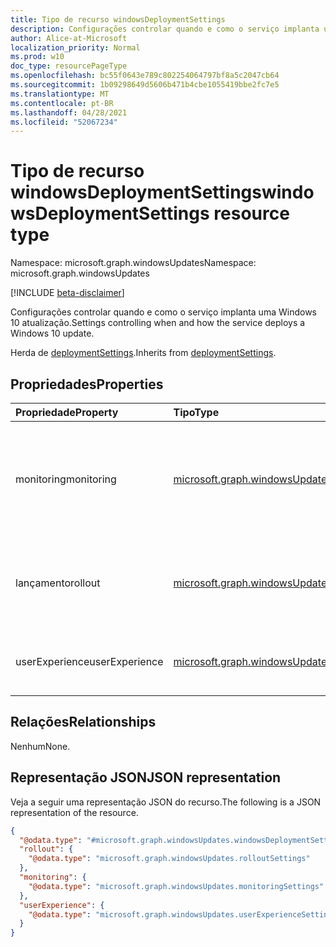 ```yaml
---
title: Tipo de recurso windowsDeploymentSettings
description: Configurações controlar quando e como o serviço implanta uma Windows 10 atualização.
author: Alice-at-Microsoft
localization_priority: Normal
ms.prod: w10
doc_type: resourcePageType
ms.openlocfilehash: bc55f0643e789c802254064797bf8a5c2047cb64
ms.sourcegitcommit: 1b09298649d5606b471b4cbe1055419bbe2fc7e5
ms.translationtype: MT
ms.contentlocale: pt-BR
ms.lasthandoff: 04/28/2021
ms.locfileid: "52067234"
---
```

# <a name="windowsdeploymentsettings-resource-type"></a><span data-ttu-id="c5a1c-103">Tipo de recurso windowsDeploymentSettings</span><span class="sxs-lookup"><span data-stu-id="c5a1c-103">windowsDeploymentSettings resource type</span></span>

<span data-ttu-id="c5a1c-104">Namespace: microsoft.graph.windowsUpdates</span><span class="sxs-lookup"><span data-stu-id="c5a1c-104">Namespace: microsoft.graph.windowsUpdates</span></span>

[!INCLUDE [beta-disclaimer](../../includes/beta-disclaimer.md)]

<span data-ttu-id="c5a1c-105">Configurações controlar quando e como o serviço implanta uma Windows 10 atualização.</span><span class="sxs-lookup"><span data-stu-id="c5a1c-105">Settings controlling when and how the service deploys a Windows 10 update.</span></span>

<span data-ttu-id="c5a1c-106">Herda de [deploymentSettings](../resources/windowsupdates-deploymentsettings.md).</span><span class="sxs-lookup"><span data-stu-id="c5a1c-106">Inherits from [deploymentSettings](../resources/windowsupdates-deploymentsettings.md).</span></span>

## <a name="properties"></a><span data-ttu-id="c5a1c-107">Propriedades</span><span class="sxs-lookup"><span data-stu-id="c5a1c-107">Properties</span></span>
|<span data-ttu-id="c5a1c-108">Propriedade</span><span class="sxs-lookup"><span data-stu-id="c5a1c-108">Property</span></span>|<span data-ttu-id="c5a1c-109">Tipo</span><span class="sxs-lookup"><span data-stu-id="c5a1c-109">Type</span></span>|<span data-ttu-id="c5a1c-110">Descrição</span><span class="sxs-lookup"><span data-stu-id="c5a1c-110">Description</span></span>|
|:---|:---|:---|
|<span data-ttu-id="c5a1c-111">monitoring</span><span class="sxs-lookup"><span data-stu-id="c5a1c-111">monitoring</span></span>|[<span data-ttu-id="c5a1c-112">microsoft.graph.windowsUpdates.monitoringSettings</span><span class="sxs-lookup"><span data-stu-id="c5a1c-112">microsoft.graph.windowsUpdates.monitoringSettings</span></span>](../resources/windowsupdates-monitoringsettings.md)|<span data-ttu-id="c5a1c-113">Configurações condições de controle para monitorar e automatizar ações a ser realizadas.</span><span class="sxs-lookup"><span data-stu-id="c5a1c-113">Settings governing conditions to monitor and automated actions to take.</span></span> <span data-ttu-id="c5a1c-114">Herdado [de deploymentSettings](../resources/windowsupdates-deploymentsettings.md).</span><span class="sxs-lookup"><span data-stu-id="c5a1c-114">Inherited from [deploymentSettings](../resources/windowsupdates-deploymentsettings.md).</span></span>|
|<span data-ttu-id="c5a1c-115">lançamento</span><span class="sxs-lookup"><span data-stu-id="c5a1c-115">rollout</span></span>|[<span data-ttu-id="c5a1c-116">microsoft.graph.windowsUpdates.rolloutSettings</span><span class="sxs-lookup"><span data-stu-id="c5a1c-116">microsoft.graph.windowsUpdates.rolloutSettings</span></span>](../resources/windowsupdates-rolloutsettings.md)|<span data-ttu-id="c5a1c-117">Configurações a forma como o conteúdo é lançado. Herdado [de deploymentSettings](../resources/windowsupdates-deploymentsettings.md).</span><span class="sxs-lookup"><span data-stu-id="c5a1c-117">Settings governing how the content is rolled out. Inherited from [deploymentSettings](../resources/windowsupdates-deploymentsettings.md).</span></span>|
|<span data-ttu-id="c5a1c-118">userExperience</span><span class="sxs-lookup"><span data-stu-id="c5a1c-118">userExperience</span></span>|[<span data-ttu-id="c5a1c-119">microsoft.graph.windowsUpdates.userExperienceSettings</span><span class="sxs-lookup"><span data-stu-id="c5a1c-119">microsoft.graph.windowsUpdates.userExperienceSettings</span></span>](../resources/windowsupdates-userexperiencesettings.md)|<span data-ttu-id="c5a1c-120">Configurações a experiência de atualização do usuário em um dispositivo.</span><span class="sxs-lookup"><span data-stu-id="c5a1c-120">Settings governing the user's update experience on a device.</span></span>|

## <a name="relationships"></a><span data-ttu-id="c5a1c-121">Relações</span><span class="sxs-lookup"><span data-stu-id="c5a1c-121">Relationships</span></span>
<span data-ttu-id="c5a1c-122">Nenhum</span><span class="sxs-lookup"><span data-stu-id="c5a1c-122">None.</span></span>

## <a name="json-representation"></a><span data-ttu-id="c5a1c-123">Representação JSON</span><span class="sxs-lookup"><span data-stu-id="c5a1c-123">JSON representation</span></span>
<span data-ttu-id="c5a1c-124">Veja a seguir uma representação JSON do recurso.</span><span class="sxs-lookup"><span data-stu-id="c5a1c-124">The following is a JSON representation of the resource.</span></span>
<!-- {
  "blockType": "resource",
  "@odata.type": "microsoft.graph.windowsUpdates.windowsDeploymentSettings"
}
-->
``` json
{
  "@odata.type": "#microsoft.graph.windowsUpdates.windowsDeploymentSettings",
  "rollout": {
    "@odata.type": "microsoft.graph.windowsUpdates.rolloutSettings"
  },
  "monitoring": {
    "@odata.type": "microsoft.graph.windowsUpdates.monitoringSettings"
  },
  "userExperience": {
    "@odata.type": "microsoft.graph.windowsUpdates.userExperienceSettings"
  }
}
```

